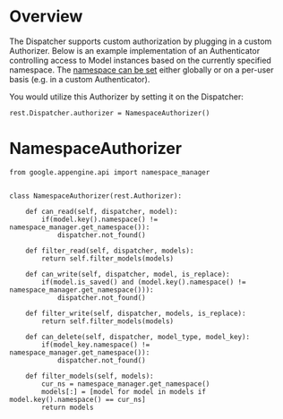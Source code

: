 # Overview #

The Dispatcher supports custom authorization by plugging in a custom Authorizer.  Below is an example implementation of an Authenticator controlling access to Model instances based on the currently specified namespace.  The [namespace can be set](http://code.google.com/appengine/docs/python/multitenancy/multitenancy.html#Setting_the_Current_Namespace) either globally or on a per-user basis (e.g. in a custom Authenticator).

You would utilize this Authorizer by setting it on the Dispatcher:
```
rest.Dispatcher.authorizer = NamespaceAuthorizer()
```

# NamespaceAuthorizer #

```
from google.appengine.api import namespace_manager


class NamespaceAuthorizer(rest.Authorizer):

    def can_read(self, dispatcher, model):
        if(model.key().namespace() != namespace_manager.get_namespace()):
            dispatcher.not_found()

    def filter_read(self, dispatcher, models):
        return self.filter_models(models)

    def can_write(self, dispatcher, model, is_replace):
        if(model.is_saved() and (model.key().namespace() != namespace_manager.get_namespace())):
            dispatcher.not_found()

    def filter_write(self, dispatcher, models, is_replace):
        return self.filter_models(models)

    def can_delete(self, dispatcher, model_type, model_key):
        if(model_key.namespace() != namespace_manager.get_namespace()):
            dispatcher.not_found()

    def filter_models(self, models):
        cur_ns = namespace_manager.get_namespace()
        models[:] = [model for model in models if model.key().namespace() == cur_ns]
        return models
```